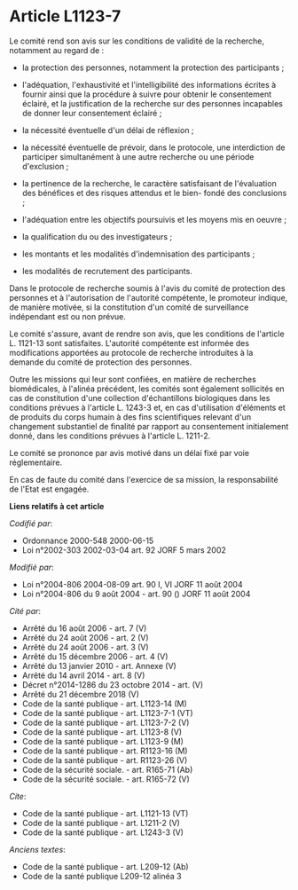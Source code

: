 # Article L1123-7

Le comité rend son avis sur les conditions de validité de la recherche, notamment au regard de :

- la protection des personnes, notamment la protection des participants ;

- l'adéquation, l'exhaustivité et l'intelligibilité des informations écrites à fournir ainsi que la procédure à suivre pour
obtenir le consentement éclairé, et la justification de la recherche sur des personnes incapables de donner leur consentement
éclairé ;

- la nécessité éventuelle d'un délai de réflexion ;

- la nécessité éventuelle de prévoir, dans le protocole, une interdiction de participer simultanément à une autre recherche
ou une période d'exclusion ;

- la pertinence de la recherche, le caractère satisfaisant de l'évaluation des bénéfices et des risques attendus et le bien-
fondé des conclusions ;

- l'adéquation entre les objectifs poursuivis et les moyens mis en oeuvre ;

- la qualification du ou des investigateurs ;

- les montants et les modalités d'indemnisation des participants ;

- les modalités de recrutement des participants. 

Dans le protocole de recherche soumis à l'avis du comité de protection des personnes et à l'autorisation de l'autorité
compétente, le promoteur indique, de manière motivée, si la constitution d'un comité de surveillance indépendant est ou non
prévue. 

Le comité s'assure, avant de rendre son avis, que les conditions de l'article L. 1121-13 sont satisfaites. L'autorité
compétente est informée des modifications apportées au protocole de recherche introduites à la demande du comité de
protection des personnes. 

Outre les missions qui leur sont confiées, en matière de recherches biomédicales, à l'alinéa précédent, les comités sont
également sollicités en cas de constitution d'une collection d'échantillons biologiques dans les conditions prévues à
l'article L. 1243-3 et, en cas d'utilisation d'éléments et de produits du corps humain à des fins scientifiques relevant d'un
changement substantiel de finalité par rapport au consentement initialement donné, dans les conditions prévues à l'article L.
1211-2. 

Le comité se prononce par avis motivé dans un délai fixé par voie réglementaire. 

En cas de faute du comité dans l'exercice de sa mission, la responsabilité de l'Etat est engagée.

**Liens relatifs à cet article**

_Codifié par_:

  - Ordonnance 2000-548 2000-06-15
  - Loi n°2002-303 2002-03-04 art. 92 JORF 5 mars 2002

_Modifié par_:

  - Loi n°2004-806 2004-08-09 art. 90 I, VI JORF 11 août 2004
  - Loi n°2004-806 du 9 août 2004 - art. 90 () JORF 11 août 2004

_Cité par_:

  - Arrêté du 16 août 2006 - art. 7 (V)
  - Arrêté du 24 août 2006 - art. 2 (V)
  - Arrêté du 24 août 2006 - art. 3 (V)
  - Arrêté du 15 décembre 2006 - art. 4 (V)
  - Arrêté du 13 janvier 2010 - art. Annexe (V)
  - Arrêté du 14 avril 2014 - art. 8 (V)
  - Décret n°2014-1286 du 23 octobre 2014 - art. (V)
  - Arrêté du 21 décembre 2018 (V)
  - Code de la santé publique - art. L1123-14 (M)
  - Code de la santé publique - art. L1123-7-1 (VT)
  - Code de la santé publique - art. L1123-7-2 (V)
  - Code de la santé publique - art. L1123-8 (V)
  - Code de la santé publique - art. L1123-9 (M)
  - Code de la santé publique - art. R1123-16 (M)
  - Code de la santé publique - art. R1123-26 (V)
  - Code de la sécurité sociale. - art. R165-71 (Ab)
  - Code de la sécurité sociale. - art. R165-72 (V)

_Cite_:

  - Code de la santé publique - art. L1121-13 (VT)
  - Code de la santé publique - art. L1211-2 (V)
  - Code de la santé publique - art. L1243-3 (V)

_Anciens textes_:

  - Code de la santé publique - art. L209-12 (Ab)
  - Code de la santé publique L209-12 alinéa 3
